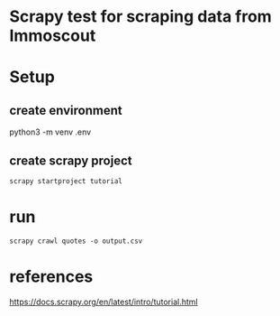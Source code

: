 # Scrapy test for scraping data from Immoscout

# Setup

## create environment

python3 -m venv .env

## create scrapy project

```shell
scrapy startproject tutorial
```

# run

```shell
scrapy crawl quotes -o output.csv
```

# references

https://docs.scrapy.org/en/latest/intro/tutorial.html
